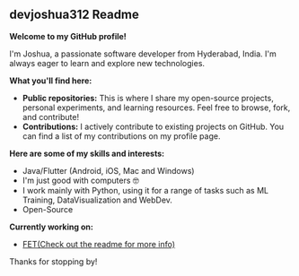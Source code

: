 ## devjoshua312 Readme

**Welcome to my GitHub profile!** 

I'm Joshua, a passionate software developer from Hyderabad, India. I'm always eager to learn and explore new technologies.


**What you'll find here:**

* **Public repositories:** This is where I share my open-source projects, personal experiments, and learning resources. Feel free to browse, fork, and contribute!
* **Contributions:** I actively contribute to existing projects on GitHub. You can find a list of my contributions on my profile page.

**Here are some of my skills and interests:**

* Java/Flutter (Android, iOS, Mac and Windows)
* I'm just good with computers 🤓
* I work mainly with Python, using it for a range of tasks such as ML Training, DataVisualization and WebDev.
* Open-Source 

**Currently working on:**

* [FET(Check out the readme for more info)](https://github.com/devjoshua312/Finance-Entry-Tool-flask)



Thanks for stopping by! 

